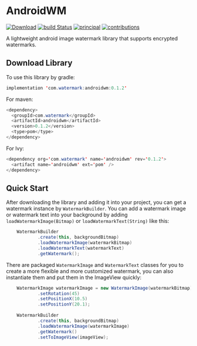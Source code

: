 # AndroidWM
 [![Download](https://api.bintray.com/packages/galaxyrockets/AndroidWM/androidwm/images/download.svg?version=v0.1.2)](https://bintray.com/galaxyrockets/AndroidWM/androidwm/v0.1.2/link) [![build Status](https://travis-ci.org/GalaxyRockets/AndroidWM.svg?branch=master)](https://travis-ci.org/GalaxyRockets/AndroidWM) [![principal](https://img.shields.io/badge/principal-huangyz0918-yellow.svg)](https://github.com/huangyz0918) [![contributions](https://img.shields.io/badge/contributions-welcome-green.svg)](https://github.com/GalaxyRockets/AndroidWM)

A lightweight android image watermark library that supports encrypted watermarks.

## Download Library

To use this library by gradle:

```java
implementation 'com.watermark:androidwm:0.1.2'
```

For maven:

```java
<dependency>
  <groupId>com.watermark</groupId>
  <artifactId>androidwm</artifactId>
  <version>0.1.2</version>
  <type>pom</type>
</dependency>
```

For lvy:

```java
<dependency org='com.watermark' name='androidwm' rev='0.1.2'>
  <artifact name='androidwm' ext='pom' />
</dependency>
```

## Quick Start
After downloading the library and adding it into your project, you can get a watermark instance by `WatermarkBuilder`.
You can add a watermark image or watermark text into your background by adding `loadWatermarkImage(Bitmap)` or `loadWatermarkText(String)` like this:

```java
    WatermarkBuilder
            .create(this, backgroundBitmap)
            .loadWatermarkImage(watermarkBitmap)
            .loadWatermarkText(watermarkText)
            .getWatermark();
```

There are packaged `WatermarkImage` and `WatermarkText` classes for you to create a more flexible and more customized watermark, you can also instantiate them and put them in the ImageView quickly:

```java
    WatermarkImage watermarkImage = new WatermarkImage(watermarkBitmap)
            .setRotation(45)
            .setPositionX(10.5)
            .setPositionY(20.1);
            
    WatermarkBuilder
            .create(this, backgroundBitmap)
            .loadWatermarkImage(watermarkImage)
            .getWatermark()
            .setToImageView(imageView);
```
